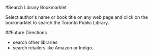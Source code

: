 #Search Library Bookmarklet

Select author's name or book title on any web page and click on the bookmarklet to search the Toronto Public Library.

##Future Directions

* search other libraries
* search retailers like Amazon or Indigo.

